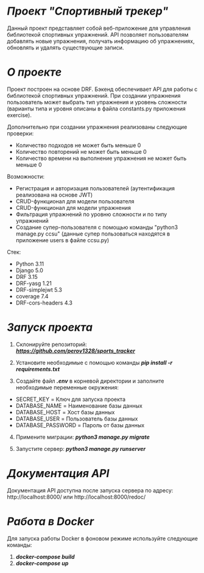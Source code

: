 # **_Проект "Спортивный трекер"_**

Данный проект представляет собой веб-приложение для управления библиотекой спортивных упражнений. API позволяет пользователям добавлять новые упражнения, получать информацию об упражнениях, обновлять и удалять существующие записи.

# **_О проекте_**

Проект построен на основе DRF. 
Бэкенд обеспечивает API для работы с библиотекой спортивных упражнений.
При создании упражнения пользователь может выбрать тип упражнения и уровень сложности (варианты типа и уровня описаны в файла constants.py приложения exercise).

Дополнительно при создании упражнения реализованы следующие проверки:
- Количество подходов не может быть меньше 0
- Количество повторений не может быть меньше 0
- Количество времени на выполнение упражнения не может быть меньше 0


Возможности:

- Регистрация и авторизация пользователей (аутентификация реализована на основе JWT)
- CRUD-функционал для модели пользователя
- CRUD-функционал для модели упражнения
- Фильтрация упражнений по уровню сложности и по типу упражнений
- Создание супер-пользователя с помощью команды "python3 manage.py ccsu" (данные супер пользоваться находятся в приложение users в файле ccsu.py)


Стек:
- Python 3.11
- Django 5.0
- DRF 3.15
- DRF-yasg 1.21
- DRF-simplejwt 5.3
- coverage 7.4
- DRF-cors-headers 4.3


# **_Запуск проекта_**

1. Склонируйте репозиторий: _**https://github.com/perov1328/sports_tracker**_


2. Установите необходимые с помощью команды _**pip install -r requirements.txt**_


3. Создайте файл _**.env**_ в корневой директории и заполните необходимые переменные окружения:

* SECRET_KEY = Ключ для запуска проекта
* DATABASE_NAME = Наименование базы данных
* DATABASE_HOST = Хост базы данных
* DATABASE_USER = Пользователь базы данных
* DATABASE_PASSWORD = Пароль от базы данных

4. Примените миграции: _**python3 manage.py migrate**_


5. Запустите сервер: _**python3 manage.py runserver**_

# _**Документация API**_

Документация API доступна после запуска сервера по адресу: http://localhost:8000/ или http://localhost:8000/redoc/ 

# _**Работа в Docker**_

Для запуска работы Docker в фоновом режиме используйте следующие команды:

1. _**docker-compose build**_
2. _**docker-compose up**_
